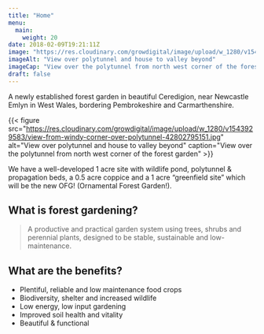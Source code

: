 ```yaml
---
title: "Home"
menu: 
  main:
    weight: 20
date: 2018-02-09T19:21:11Z
image: "https://res.cloudinary.com/growdigital/image/upload/w_1280/v1543929583/view-from-windy-corner-over-polytunnel-42802795151.jpg"
imageAlt: "View over polytunnel and house to valley beyond"
imageCap: "View over the polytunnel from north west corner of the forest garden"
draft: false
---
```


A newly established forest garden in beautiful Ceredigion, near Newcastle Emlyn in West Wales, bordering Pembrokeshire and Carmarthenshire.

{{< figure src="https://res.cloudinary.com/growdigital/image/upload/w_1280/v1543929583/view-from-windy-corner-over-polytunnel-42802795151.jpg" alt="View over polytunnel and house to valley beyond" caption="View over the polytunnel from north west corner of the forest garden" >}}

We have a well-developed 1 acre site with wildlife pond, polytunnel & propagation beds, a 0.5 acre coppice and a 1 acre “greenfield site” which will be the new OFG! (Ornamental Forest Garden!).

## What is forest gardening?

> A productive and practical garden system using trees, shrubs and perennial plants, designed to be stable, sustainable and low-maintenance.

## What are the benefits?

* Plentiful, reliable and low maintenance food crops
* Biodiversity, shelter and increased wildlife
* Low energy, low input gardening
* Improved soil health and vitality
* Beautiful & functional
